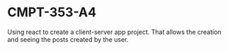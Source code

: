 # CMPT-353-A4
Using react to create a client-server app project. That allows the creation and seeing the posts created by the user.
